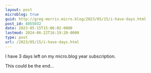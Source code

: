 ```yaml
---
layout: post
microblog: true
guid: http://greg-morris.micro.blog/2023/05/15/i-have-days.html
post_id: 4055032
date: 2023-05-15T15:06:02-0000
lastmod: 2024-06-22T16:19:20-0000
type: post
url: /2023/05/15/i-have-days.html
---
```

I have 3 days left on my micro.blog year subscription.

This could be the end...
